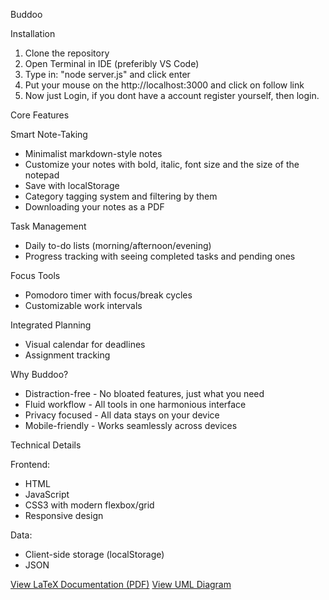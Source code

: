 Buddoo

Installation
1. Clone the repository
2. Open Terminal in IDE (preferibly VS Code)
3. Type in: "node server.js" and click enter
4. Put your mouse on the http://localhost:3000 and click on follow link
5. Now just Login, if you dont have a account register yourself, then login.


Core Features

Smart Note-Taking
- Minimalist markdown-style notes
- Customize your notes with bold, italic, font size and the size of the notepad
- Save with localStorage  
- Category tagging system and filtering by them  
- Downloading your notes as a PDF

Task Management  
- Daily to-do lists (morning/afternoon/evening)  
- Progress tracking with seeing completed tasks and pending ones

Focus Tools  
- Pomodoro timer with focus/break cycles  
- Customizable work intervals  

Integrated Planning  
- Visual calendar for deadlines 
- Assignment tracking


Why Buddoo?

- Distraction-free - No bloated features, just what you need  
- Fluid workflow - All tools in one harmonious interface  
- Privacy focused - All data stays on your device  
- Mobile-friendly - Works seamlessly across devices 


Technical Details

Frontend:  
- HTML
- JavaScript  
- CSS3 with modern flexbox/grid  
- Responsive design  

Data:  
- Client-side storage (localStorage)
- JSON

[View LaTeX Documentation (PDF)](./BUDDOO.pdf)
[View UML Diagram](./uml_diagram.png)
